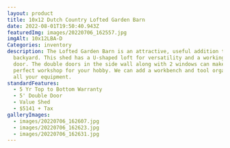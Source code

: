 ```yaml
---
layout: product
title: 10x12 Dutch Country Lofted Garden Barn
date: 2022-08-01T19:50:40.943Z
featuredImg: images/20220706_162557.jpg
imgAlt: 10x12LBA-D
Categories: inventory
description: The Lofted Garden Barn is an attractive, useful addition to your
  backyard. This shed has a U-shaped loft for versatility and a working loft
  door. The double doors in the side wall along with 2 windows can make this a
  perfect workshop for your hobby. We can add a workbench and tool organizer for
  all your equipment.
standardFeatures:
  - 5 Yr Top to Bottom Warranty
  - 5' Double Door
  - Value Shed
  - $5141 + Tax
galleryImages:
  - images/20220706_162607.jpg
  - images/20220706_162623.jpg
  - images/20220706_162631.jpg
---
```

